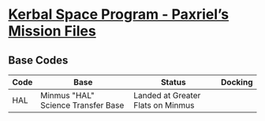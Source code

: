 # [Kerbal Space Program - Paxriel’s Mission Files](./)

## Base Codes

| Code | Base | Status | Docking |
|------|------|--------|---------|
| HAL | Minmus "HAL" Science Transfer Base | Landed at Greater Flats on Minmus | |
